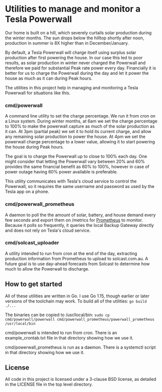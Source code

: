 # Utilities to manage and monitor a Tesla Powerwall

Our home is built on a hill, which severely curtails solar production during the winter
months. The sun drops below the hilltop shortly after noon, production in summer is 8X
higher than in December/January.

By default, a Tesla Powerwall will charge itself using surplus solar production after
first powering the house. In our case this led to poor results, as solar production in
winter never charged the Powerwall and therefore we paid for substantial Peak rate power
every day. Financially it is better for us to charge the Powerwall during the day and let
it power the house as much as it can during Peak hours.

The utilities in this project help in managing and monitoring a Tesla Powerwall for
situations like this.

### cmd/powerwall
A command line utility to set the charge percentage. We run it from cron on a Linux
system. During winter months, at 6am we set the charge percentage to 100% to make the
powerwall capture as much of the solar production as it can. At 3pm (partial peak)
we set it to hold its current charge, and allow any remaining solar production to power
the house. At 4pm we set the powerwall charge percentage to a lower value, allowing it
to start powering the house during Peak hours.

The goal is to charge the Powerwall up to close to 100% each day. One might consider that
letting the Powerwall vary between 20% and 60% provides the same financial benefit as
60% to 100%, however in case of power outage having 60% power available is preferable.

This utility communicates with Tesla's cloud service to control the Powerwall, so it
requires the same username and password as used by the Tesla app on a phone.


### cmd/powerwall\_prometheus
A daemon to poll the the amount of solar, battery, and house demand every few seconds and
export them on /metrics for [Prometheus](https://prometheus.io/) to monitor. Because it
polls so frequently, it queries the local Backup Gateway directly and does not rely on
Tesla's cloud service.


### cmd/solcast\_uploader
A utility intended to run from cron at the end of the day, extracting production information
from Prometheus to upload to solcast.com.au. A future goal is to use day-ahead forecasts
from Solcast to determine how much to allow the Powerwall to discharge.


## How to get started
All of these utilities are written in Go. I use Go 1.15, though earlier or later versions of
the toolchain may work. To build all of the utilities: `go build ./...`

The binaries can be copied to /usr/local/bin:
`sudo cp cmd/powerwall/powerwall cmd/powerwall_prometheus/powerwall_prometheus /usr/local/bin`

cmd/powerwall is intended to run from cron. There is an example\_crontab.txt file in that
directory showing how we use it.

cmd/powerwall\_prometheus is run as a daemon. There is a systemctl script in that directory
showing how we use it.


## License
All code in this project is licensed under a 3-clause BSD license, as detailed in the LICENSE
file in the top level directory.
